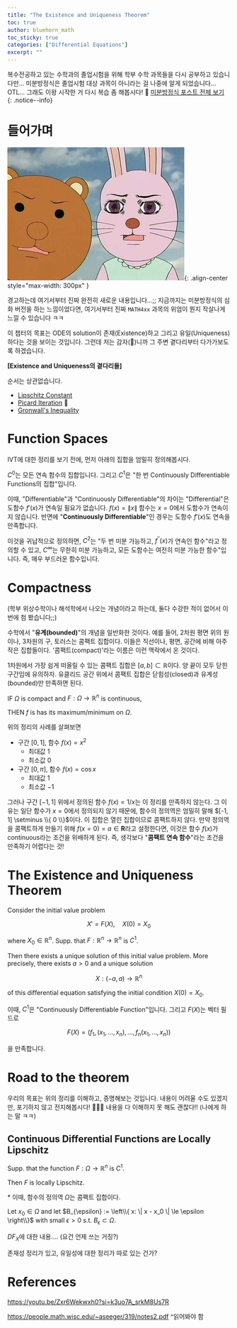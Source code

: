 ```yaml
---
title: "The Existence and Uniqueness Theorem"
toc: true
author: bluehorn_math
toc_sticky: true
categories: ["Differential Equations"]
excerpt: ""
---
```


복수전공하고 있는 수학과의 졸업시험을 위해 학부 수학 과목들을 다시 공부하고 있습니다만... 미분방정식은 졸업시험 대상 과목이 아니라는 걸 나중에 알게 되었습니다... OTL... 그래도 이왕 시작한 거 다시 복습 좀 해봅시다! 🏃 [미분방정식 포스트 전체 보기](/categories/differential-equations)
{: .notice--info}

# 들어가며

![](/images/meme/panic.png){: .align-center style="max-width: 300px" }

경고하는데 여기서부터 진짜 완전히 새로운 내용입니다...;; 지금까지는 미분방정식의 심화 버전을 하는 느낌이었다면, 여기서부터 진짜 `MATH4xx` 과목의 위엄이 뭔지 작살나게 느낄 수 있습니다 ㅋㅋ

이 챕터의 목표는 ODE의 solution이 존재(Existence)하고 그리고 유일(Uniqueness)하다는 것을 보이는 것입니다. 그런데 저는 감자(🥔)니까 그 주변 곁다리부터 다가가보도록 하겠습니다.

<div class="proof" markdown="1">

**[Existence and Uniqueness의 곁다리들]**

순서는 상관없습니다.

- [Lipschitz Constant](/2024/11/14/Lipschitz-constant/)
- [Picard Iteration](/2024/11/14/Picard-iteration/) 👋
- [Gronwall's Inequality](/2024/11/14/Gronwall-inequality/)

</div>

# Function Spaces

IVT에 대한 정리를 보기 전에, 먼저 아래의 집합을 엄밀히 정의해봅시다.

$C^0$는 모든 연속 함수의 집합입니다. 그리고 $C^1$은 "한 번 Continuously Differentiable Functions의 집합"입니다.

이때, "Differentiable"과 "Continuously Differentiable"의 차이는 "Differential"은 도함수 $f'(x)$가 연속일 필요가 없습니다. $f(x) = \| x \|$ 함수는 $x = 0$에서 도함수가 연속이지 않습니다. 반면에 "**Continuously Differentiable**"인 경우는 도함수 $f'(x)$도 연속을 만족합니다.

이것을 귀납적으로 정의하면, $C^2$는 "두 번 미분 가능하고, $f^{\prime\prime}(x)$가 연속인 함수"라고 정의할 수 있고, $C^{\infty}$는 무한히 미분 가능하고, 모든 도함수는 여전히 미분 가능한 함수"입니다. 즉, 매우 부드러운 함수입니다.

# Compactness

(학부 위상수학이나 해석학에서 나오는 개념이라고 하는데, 둘다 수강한 적이 없어서 이번에 첨 봤습니다;;)

수학에서 "**유계(bounded)**"의 개념을 일반화한 것이다. 예를 들어, 2차원 평면 위의 원이나, 3차원의 구, 토러스는 콤팩트 집합이다. 이들은 직선이나, 평면, 공간에 비해 아주 작은 집합들이다. '콤팩트(compact)'라는 이름은 이런 맥락에서 온 것이다.

1차원에서 가장 쉽게 떠올릴 수 있는 콤팩트 집합은 $[a, b] \subset \mathbb{R}$이다. 양 끝이 모두 닫힌 구간임에 유의하자. 유클리드 공간 위에서 콤팩트 집합은 닫힘성(closed)과 유계성(bounded)만 만족하면 된다.

<div class="theorem" markdown="1">

IF $\Omega$ is compact and $F: \Omega \rightarrow \mathbb{R}^n$ is continuous,

THEN $f$ is has its maximum/minimum on $\Omega$.

</div>

위의 정리의 사례를 살펴보면

- 구간 $[0, 1]$, 함수 $f(x) = x^2$
  - 최대값 $1$
  - 최소값 $0$
- 구간 $[0, \pi]$, 함수 $f(x) = \cos x$
  - 최대값 $1$
  - 최소값 $-1$

그러나 구간 $[-1, 1]$ 위에서 정의된 함수 $f(x) = 1/x$는 이 정리를 만족하지 않는다. 그 이유는 일단 함수가 $x = 0$에서 정의되지 않기 때문에, 함수의 정의역은 엄밀히 말해 $[-1, 1] \setminus \\{ 0 \\}$이다. 이 집합은 열린 집합이므로 콤팩트하지 않다. 만약 정의역을 콤팩트하게 만들기 위해 $f(x=0) = a \in \mathbf{R}$라고 설정한다면, 이것은 함수 $f(x)$가 continuous라는 조건을 위배하게 된다. 즉, 생각보다 "**콤팩트 연속 함수**"라는 조건을 만족하기 어렵다는 것!


# The Existence and Uniqueness Theorem

<div class="theorem" markdown="1">

Consider the initial value problem

$$
X' = F(X), \quad X(0) = X_0
$$

where $X_0 \in \mathbb{R}^n$. Supp. that $F: \mathbb{R}^n \rightarrow \mathbb{R}^n$ is $C^1$.

Then there exists a unique solution of this initial value problem. More precisely, there exists $a > 0$ and a unique solution

$$
X: (-a, a) \rightarrow \mathbb{R}^n
$$

of this differential equation satisfying the initial condition $X(0) = X_0$.

</div>

이때, $C^1$은 "Continuously Differentiable Function"입니다. 그리고 $F(X)$는 벡터 필드로 

$$
F(X) = (f_1, (x_1, ..., x_n), ..., f_n(x_1, ..., x_n))
$$

을 만족합니다.

# Road to the theorem

우리의 목표는 위의 정리를 이해하고, 증명해보는 것입니다. 내용이 어려울 수도 있겠지만, 포기하지 않고 전지해봅시다! 🏃‍♂️‍➡️ 내용을 다 이해하지 못 해도 괜찮다!! (나에게 하는 말 ㅋㅋ)

## Continuous Differential Functions are Locally Lipschitz

<div class="theorem" markdown="1">

Supp. that the function $F: \Omega \rightarrow \mathbb{R}^n$ is $C^1$.

Then $F$ is locally Lipschitz.

\* 이때, 함수의 정의역 $\Omega$는 콤팩트 집합이다.

</div>

<div class="proof" markdown="1">

Let $x_0 \in \Omega$ and let $B_{\epsilon} := \left\\{ x: \| x - x_0 \| \le \epsilon \right\\}$ with small $\epsilon > 0$ s.t. $B_{\epsilon} \subset \Omega$.

</div>


$DF_X$에 대한 내용.... (요건 언제 쓰는 거징?)

존재성 정리가 있고, 유일성에 대한 정리가 따로 있는 건가?

# References

https://youtu.be/Zxr6Wekwxh0?si=k3uo7A_srkM8Us7R

https://people.math.wisc.edu/~aseeger/319/notes2.pdf
^읽어봐야 함
